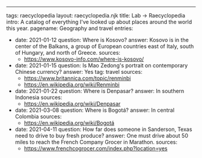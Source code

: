---
tags: raecyclopedia
layout: raecyclopedia.njk
title: Lab → Raecyclopedia
intro: A catalog of everything I've looked up about places around the world this year.
pagename: Geography and travel
entries:
  - date: 2021-01-12
    question: Where is Kosovo?
    answer: Kosovo is in the center of the Balkans, a group of European countries east of Italy, south of Hungary, and north of Greece.
    sources: 
      - https://www.kosovo-info.com/where-is-kosovo/
  - date: 2021-01-15
    question: Is Mao Zedong's portrait on contemporary Chinese currency?
    answer: Yes
    tag: travel
    sources:
      - https://www.britannica.com/topic/renminbi
      - https://en.wikipedia.org/wiki/Renminbi
  - date: 2021-01-22
    question: Where is Denpasar?
    answer: In southern Indonesia
    sources:
      - https://en.wikipedia.org/wiki/Denpasar
  - date: 2021-03-08
    question: Where is Bogotá?
    answer: In central Colombia
    sources:
      - https://en.wikipedia.org/wiki/Bogotá
  - date: 2021-04-11
    question: How far does someone in Sanderson, Texas need to drive to buy fresh produce?
    answer: One must drive about 50 miles to reach the French Company Grocer in Marathon.
    sources:
      - https://www.frenchcogrocer.com/index.php?location=yes
     